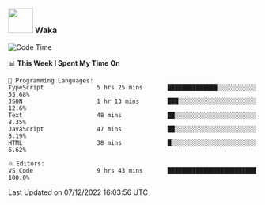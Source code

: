 ### <img src="https://media.giphy.com/media/VgCDAzcKvsR6OM0uWg/giphy.gif" width="50"> Waka

  <!--START_SECTION:waka-->
![Code Time](http://img.shields.io/badge/Code%20Time-1%2C136%20hrs%2014%20mins-blue)

📊 **This Week I Spent My Time On** 

```text
💬 Programming Languages: 
TypeScript               5 hrs 25 mins       ██████████████░░░░░░░░░░░   55.68% 
JSON                     1 hr 13 mins        ███░░░░░░░░░░░░░░░░░░░░░░   12.6% 
Text                     48 mins             ██░░░░░░░░░░░░░░░░░░░░░░░   8.35% 
JavaScript               47 mins             ██░░░░░░░░░░░░░░░░░░░░░░░   8.19% 
HTML                     38 mins             █░░░░░░░░░░░░░░░░░░░░░░░░   6.62%

🔥 Editors: 
VS Code                  9 hrs 43 mins       █████████████████████████   100.0%

```


 Last Updated on 07/12/2022 16:03:56 UTC
<!--END_SECTION:waka-->
